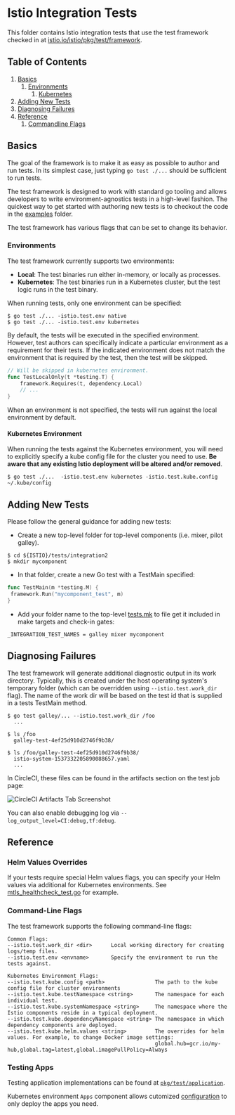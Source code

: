# Istio Integration Tests

This folder contains Istio integration tests that use the test framework checked in at 
[istio.io/istio/pkg/test/framework](https://github.com/istio/istio/tree/master/pkg/test/framework).

## Table of Contents
1. [Basics](#basics)
    1. [Environments](#environments)
        1. [Kubernetes](#kubernetes-environment)
3. [Adding New Tests](#adding-new-tests)
4. [Diagnosing Failures](#diagnosing-failures)
5. [Reference](#reference)
    1. [Commandline Flags](#command-line-flags)


## Basics

The goal of the framework is to make it as easy as possible to author and run tests. In its simplest
case, just typing ```go test ./...``` should be sufficient to run tests.

The test framework is designed to work with standard go tooling and allows developers
to write environment-agnostics tests in a high-level fashion. The quickest way to get started with authoring
new tests is to checkout the code in the
[examples](https://github.com/istio/istio/tree/master/tests/integration2/examples) folder.

The test framework has various flags that can be set to change its behavior.

 
### Environments

The test framework currently supports two environments:
 
  * **Local**: The test binaries run either in-memory, or locally as processes.
  * **Kubernetes**: The test binaries run in a Kubernetes cluster, but the test logic runs in the test binary.
  
When running tests, only one environment can be specified:

```console
$ go test ./... -istio.test.env native
$ go test ./... -istio.test.env kubernetes
```

By default, the tests will be executed in the
specified environment. However, test authors can specifically indicate a particular environment as
a requirement for their tests. If the indicated environment does not match the environment that is required
by the test, then the test will be skipped.

```go
// Will be skipped in kubernetes environment.
func TestLocalOnly(t *testing.T) {
	framework.Requires(t, dependency.Local)
	// ...
}
```

When an environment is not specified, the tests will run against the local environment by default.

#### Kubernetes Environment

When running the tests against the Kubernetes environment, you will need to explicitly specify a kube config
file for the cluster you need to use. **Be aware that any existing Istio deployment will be altered and/or
removed**.

```console
$ go test ./...  -istio.test.env kubernetes -istio.test.kube.config ~/.kube/config
```

## Adding New Tests

Please follow the general guidance for adding new tests:

* Create a new top-level folder for top-level components (i.e. mixer, pilot galley).

```console 
$ cd ${ISTIO}/tests/integration2
$ mkdir mycomponent
```

* In that folder, create a new Go test with a TestMain specified:

 ```go
func TestMain(m *testing.M) {
  framework.Run("mycomponent_test", m)
}
 ```

* Add your folder name to the top-level 
  [tests.mk](https://github.com/istio/istio/tree/master/tests/integration2/tests.mk) to file get it included 
  in make targets and check-in gates:
  
```make
_INTEGRATION_TEST_NAMES = galley mixer mycomponent
```

## Diagnosing Failures

The test framework will generate additional diagnostic output in its work directory. Typically, this is 
created under the host operating system's temporary folder (which can be overridden using 
```--istio.test.work_dir``` flag). The name of the work dir will be based on the test id that is supplied in
a tests TestMain method.

```console
$ go test galley/... --istio.test.work_dir /foo
  ...

$ ls /foo
  galley-test-4ef25d910d2746f9b38/
  
$ ls /foo/galley-test-4ef25d910d2746f9b38/
  istio-system-1537332205890088657.yaml
  ...
```

In CircleCI, these files can be found in the artifacts section on the test job page:

![CircleCI Artifacts Tab Screenshot](https://circleci.com/docs/assets/img/docs/artifacts.png)

You can also enable debugging log via `--log_output_level=CI:debug,tf:debug`.

## Reference

### Helm Values Overrides

If your tests require special Helm values flags, you can specify your Helm values via additional
for Kubernetes environments. See [mtls_healthcheck_test.go](tests/integration2/security/healthcheck/mtls_healthcheck_test.go) for example.

### Command-Line Flags

The test framework supports the following command-line flags:

```
Common Flags:
--istio.test.work_dir <dir>      Local working directory for creating logs/temp files.
--istio.test.env <envname>       Specify the environment to run the tests against.

Kubernetes Environment Flags:
--istio.test.kube.config <path>                The path to the kube config file for cluster environments
--istio.test.kube.testNamespace <string>       The namespace for each individual test.
--istio.test.kube.systemNamespace <string>     The namespace where the Istio components reside in a typical deployment.
--istio.test.kube.dependencyNamespace <string> The namespace in which dependency components are deployed.
--istio.test.kube.helm.values <string>         The overrides for helm values. For example, to change Docker image settings:
                                               global.hub=gcr.io/my-hub,global.tag=latest,global.imagePullPolicy=Always
```

### Testing Apps

Testing application implementations can be found at [`pkg/test/application`](https://github.com/istio/istio/tree/master/pkg/test/application).

Kubernetes environment `Apps` component allows cutomized [configuration](https://github.com/istio/istio/tree/master/tests/integration2/security/healthcheck/mtls_healthcheck_test.go) to only deploy the apps you need.